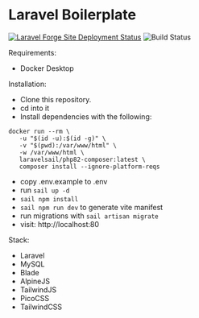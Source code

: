 # Laravel Boilerplate
[![Laravel Forge Site Deployment Status](https://img.shields.io/endpoint?url=https%3A%2F%2Fforge.laravel.com%2Fsite-badges%2F8668f2a1-6574-4533-8f64-84216286e1fb&style=flat)](https://testing.ethanzitting.com)
![Build Status](https://app.chipperci.com/projects/ae563710-4d44-4b44-857e-900a37f7ade5/status/main)

Requirements:
- Docker Desktop
 
Installation:
- Clone this repository.
- cd into it
- Install dependencies with the following:
```
docker run --rm \
   -u "$(id -u):$(id -g)" \
   -v "$(pwd):/var/www/html" \
   -w /var/www/html \
   laravelsail/php82-composer:latest \
   composer install --ignore-platform-reqs
```
- copy .env.example to .env
- run `sail up -d`
- `sail npm install`
- `sail npm run dev` to generate vite manifest
- run migrations with `sail artisan migrate`
- visit: http://localhost:80

Stack:
- Laravel
- MySQL
- Blade
- AlpineJS
- TailwindJS
- PicoCSS
- TailwindCSS

